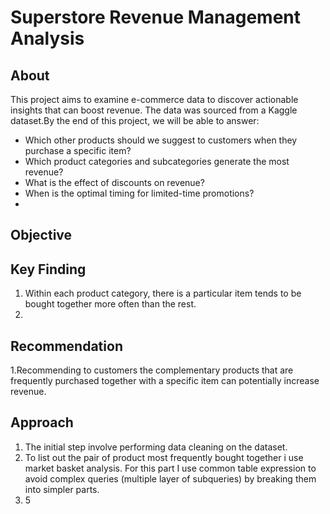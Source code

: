 # Superstore Revenue Management Analysis

## About
This project aims to examine e-commerce data to discover actionable insights that can boost revenue. The data was sourced from a Kaggle dataset.By the end of this project, we will be able to answer:
- Which other products should we suggest to customers when they purchase a specific item?
- Which product categories and subcategories generate the most revenue?
- What is the effect of discounts on revenue?
- When is the optimal timing for limited-time promotions?
- 
## Objective

## Key Finding
1. Within each product category, there is a particular item tends to be bought together more often than the rest.
2.

## Recommendation
1.Recommending to customers the complementary products that are frequently purchased together with a specific item can potentially increase revenue.


## Approach
1. The initial step involve performing data cleaning on the dataset.
2. To list out the pair of product most frequently bought together i use market basket analysis. For this part I use common table expression to avoid complex queries (multiple layer of subqueries) by breaking them into simpler parts.
3. 5

 
